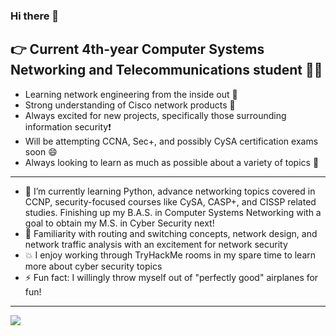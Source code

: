 ### Hi there 👋

## 👉 Current 4th-year Computer Systems Networking and Telecommunications student 🧑‍🎓

- Learning network engineering from the inside out 📖
- Strong understanding of Cisco network products 🤯
- Always excited for new projects, specifically those surrounding information security❗
- Will be attempting CCNA, Sec+, and possibly CySA certification exams soon 😄
- Always looking to learn as much as possible about a variety of topics 🙂

---

- 🌱 I’m currently learning Python, advance networking topics covered in CCNP, security-focused courses like CySA, CASP+, and CISSP related studies. Finishing up my B.A.S. in Computer Systems Networking with a goal to obtain my M.S. in Cyber Security next!
- 💬 Familiarity with routing and switching concepts, network design, and network traffic analysis with an excitement for network security
- 💥 I enjoy working through TryHackMe rooms in my spare time to learn more about cyber security topics
- ⚡ Fun fact: I willingly throw myself out of "perfectly good" airplanes for fun!

---

<img align="left" src="https://tryhackme-badges.s3.amazonaws.com/WanderingPacket.png" />
